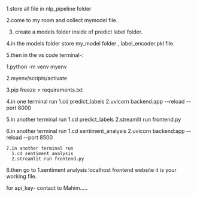 1.store all file in nlp_pipeline folder

2.come to my room and collect mymodel file.

3. create a models folder inside of predict label folder.

4.in the models folder store my_model folder , label_encoder.pkl file.

5.then in the vs code terminal-:

   1.python -m venv myenv
   
   2.myenv/scripts/activate
   
   3.pip freeze > requirements.txt 
   
   4.in one terminal run 
       1.cd predict_labels
       2.uvicorn backend:app --reload --port 8000
       
   5.in another terminal run 
       1.cd predict_labels
       2.streamlit run frontend.py
       
   6.in another terminal run 
       1.cd sentiment_analysis
       2.uvicorn backend:app --reload --port 8500

    7.in another terminal run 
      1.cd sentiment_analysis
      2.streamlit run frontend.py

6.then go to
    1.sentiment analysis localhost frontend website it is your working file.

for api_key- contact to Mahim.....
      
